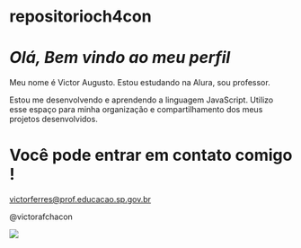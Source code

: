 # repositorioch4con


# *Olá, Bem vindo ao meu perfil*

Meu nome é Victor Augusto.
Estou estudando na Alura, sou professor.

Estou me desenvolvendo e aprendendo a linguagem JavaScript.
Utilizo esse espaço para minha organização e compartilhamento dos meus projetos desenvolvidos.

# Você pode entrar em contato comigo !

victorferres@prof.educacao.sp.gov.br

@victorafchacon

![](https://i.giphy.com/media/v1.Y2lkPTc5MGI3NjExMGU1OHBvdHUxMmdlYzNudmRwNmRydDh0eTg4dmkyeGtiNHYzajBoeSZlcD12MV9pbnRlcm5hbF9naWZfYnlfaWQmY3Q9cw/5PIE9RaHrHfUY/giphy.gif)
